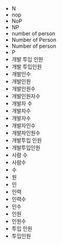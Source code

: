 ﻿- N
- nop
- NoP
- NP
- number of person
- Number of Person
- Number of person
- P
- 개발 투입 인원
- 개발 투입인원
- 개발인수
- 개발인원
- 개발인원수
- 개발인원자수
- 개발자 수
- 개발자수
- 개발자수
- 개발자인수
- 개발자인원수
- 개발투입 인원
- 개발투입인원
- 사람 수
- 사람수
- 수
- 원
- 인
- 인력
- 인력수
- 인수
- 인원
- 인원수
- 투입 인원
- 투입인원
